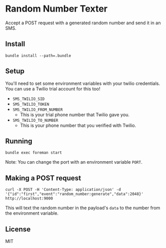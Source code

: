 # Random Number Texter

Accept a POST request with a generated random number and send it in an SMS.

## Install

`bundle install --path=.bundle`

## Setup

You'll need to set some environment variables with your twilio credentials.
You can use a Twilio trial account for this too!

- `SMS_TWILIO_SID`
- `SMS_TWILIO_TOKEN`
- `SMS_TWILIO_FROM_NUMBER`
  - This is your trial phone number that Twilio gave you.
- `SMS_TWILIO_TO_NUMBER`
  - This is your phone number that you verified with Twilio.

## Running

`bundle exec foreman start`

Note: You can change the port with an environment variable `PORT`.

## Making a POST request

```
curl -X POST -H 'Content-Type: application/json' -d '{"id":"first","event":"random_number:generate","data":2048}' http://localhost:9000
```

This will text the random number in the payload's `data` to the number from
the environment variable.

## License

MIT

